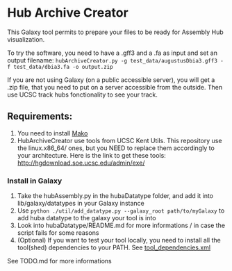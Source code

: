 # Hub Archive Creator
This Galaxy tool permits to prepare your files to be ready for Assembly Hub visualization.

To try the software, you need to have a .gff3 and a .fa as input and set an output filename:
```hubArchiveCreator.py -g test_data/augustusDbia3.gff3 -f test_data/dbia3.fa -o output.zip```

If you are not using Galaxy (on a public accessible server), you will get a .zip file, that you need to put on a server accessible from the outside. Then use UCSC track hubs fonctionality to see your track.

## Requirements:
1. You need to install [Mako](http://www.makotemplates.org/download.html)
2. HubArchiveCreator use tools from UCSC Kent Utils. This repository use the linux.x86_64/ ones, but you NEED to replace them accordingly to your architecture.
Here is the link to get these tools: http://hgdownload.soe.ucsc.edu/admin/exe/

### Install in Galaxy
1. Take the hubAssembly.py in the hubaDatatype folder, and add it into lib/galaxy/datatypes in your Galaxy instance
2. Use `python ./util/add_datatype.py --galaxy_root path/to/myGalaxy` to add huba datatype to the galaxy your tool is into
3. Look into hubaDatatype/README.md for more informations / in case the script fails for some reasons
4. (Optional) If you want to test your tool locally, you need to install all the tool(shed) dependencies to your PATH.
See [tool_dependencies.xml](tool_dependencies.xml)

See TODO.md for more informations
